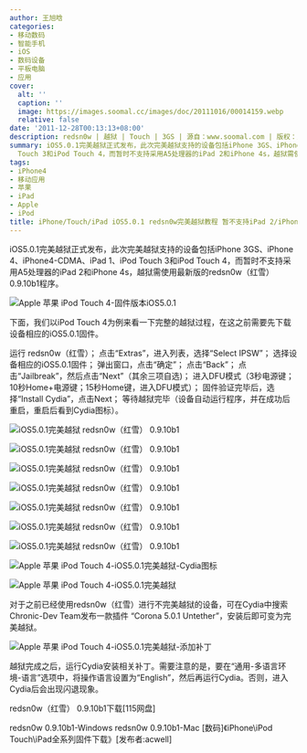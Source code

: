 ```yaml
---
author: 王旭晗
categories:
- 移动数码
- 智能手机
- iOS
- 数码设备
- 平板电脑
- 应用
cover:
  alt: ''
  caption: ''
  image: https://images.soomal.cc/images/doc/20111016/00014159.webp
  relative: false
date: '2011-12-28T00:13:13+08:00'
description: redsn0w | 越狱 | Touch | 3GS | 源自：www.soomal.com | 版权：原创 |  平均/总评分：10.00/40
summary: iOS5.0.1完美越狱正式发布，此次完美越狱支持的设备包括iPhone 3GS、iPhone 4、iPhone4-CDMA、iPad 1、iPod
  Touch 3和iPod Touch 4，而暂时不支持采用A5处理器的iPad 2和iPhone 4s，越狱需使用最新版的redsn0w（红雪）……
tags:
- iPhone4
- 移动应用
- 苹果
- iPad
- Apple
- iPod
title: iPhone/Touch/iPad iOS5.0.1 redsn0w完美越狱教程 暂不支持iPad 2/iPhone 4s
---
```


iOS5.0.1完美越狱正式发布，此次完美越狱支持的设备包括iPhone 3GS、iPhone 4、iPhone4-CDMA、iPad 1、iPod Touch 3和iPod Touch 4，而暂时不支持采用A5处理器的iPad 2和iPhone 4s，越狱需使用最新版的redsn0w（红雪） 0.9.10b1程序。



![Apple 苹果 iPod Touch 4-固件版本iOS5.0.1](https://images.soomal.cc/images/doc/20111227/00015760.webp)



下面，我们以iPod Touch 4为例来看一下完整的越狱过程，在这之前需要先下载设备相应的iOS5.0.1固件。



运行
redsn0w（红雪）；
  点击“Extras”，进入列表，选择“Select IPSW”；
  选择设备相应的iOS5.0.1固件；
  弹出窗口，点击“确定”；
  点击“Back”；
  点击“Jailbreak”，然后点击“Next”（其余三项自选)；
  进入DFU模式（3秒电源键；10秒Home+电源键；15秒Home键，进入DFU模式）；
  固件验证完毕后，选择“Install Cydia”，点击Next；
  等待越狱完毕（设备自动运行程序，并在成功后重启，重启后看到Cydia图标）。



![iOS5.0.1完美越狱 redsn0w（红雪） 0.9.10b1](https://images.soomal.cc/images/doc/20111227/00015752.webp)



![iOS5.0.1完美越狱 redsn0w（红雪） 0.9.10b1](https://images.soomal.cc/images/doc/20111227/00015753.webp)



![iOS5.0.1完美越狱 redsn0w（红雪） 0.9.10b1](https://images.soomal.cc/images/doc/20111227/00015754.webp)



![iOS5.0.1完美越狱 redsn0w（红雪） 0.9.10b1](https://images.soomal.cc/images/doc/20111227/00015755.webp)



![iOS5.0.1完美越狱 redsn0w（红雪） 0.9.10b1](https://images.soomal.cc/images/doc/20111227/00015756.webp)



![iOS5.0.1完美越狱 redsn0w（红雪） 0.9.10b1](https://images.soomal.cc/images/doc/20111227/00015757.webp)



![iOS5.0.1完美越狱 redsn0w（红雪） 0.9.10b1](https://images.soomal.cc/images/doc/20111227/00015758.webp)



![Apple 苹果 iPod Touch 4-iOS5.0.1完美越狱-Cydia图标](https://images.soomal.cc/images/doc/20111227/00015761.webp)



![Apple 苹果 iPod Touch 4-iOS5.0.1完美越狱](https://images.soomal.cc/images/doc/20111227/00015763.webp)



对于之前已经使用redsn0w（红雪）进行不完美越狱的设备，可在Cydia中搜索Chronic-Dev Team发布一款插件 “Corona 5.0.1 Untether”，安装后即可变为完美越狱。



![Apple 苹果 iPod Touch 4-iOS5.0.1完美越狱-添加补丁](https://images.soomal.cc/images/doc/20111227/00015764.webp)



越狱完成之后，运行Cydia安装相关补丁。需要注意的是，要在“通用-多语言环境-语言”选项中，将操作语言设置为“English”，然后再运行Cydia。否则，进入Cydia后会出现闪退现象。



redsn0w（红雪） 0.9.10b1下载[115网盘]

redsn0w 0.9.10b1-Windows
redsn0w 0.9.10b1-Mac
[数码]《iPhone\iPod Touch\iPad全系列固件下载》[发布者:acwell]